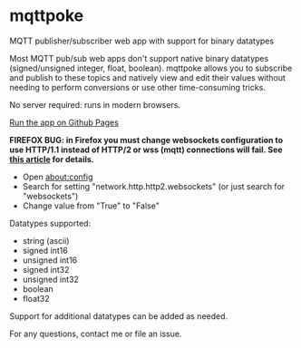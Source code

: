 # mqttpoke
MQTT publisher/subscriber web app with support for binary datatypes

Most MQTT pub/sub web apps don't support native binary datatypes (signed/unsigned integer, float, boolean).  mqttpoke allows you to subscribe and publish to these topics and natively view and edit their values without needing to perform conversions or use other time-consuming tricks.

No server required: runs in modern browsers.  

[Run the app on Github Pages](https://x)

**FIREFOX BUG: in Firefox you must change websockets configuration to use HTTP/1.1 instead of HTTP/2 or wss (mqtt) connections will fail.  See [this article](https://support.mozilla.org/en-US/questions/1324001) for details.**
- Open [about:config](about:config)
- Search for setting "network.http.http2.websockets" (or just search for "websockets")
- Change value from "True" to "False"

Datatypes supported:
- string (ascii)
- signed int16
- unsigned int16
- signed int32
- unsigned int32
- boolean
- float32

Support for additional datatypes can be added as needed.

For any questions, contact me or file an issue.
